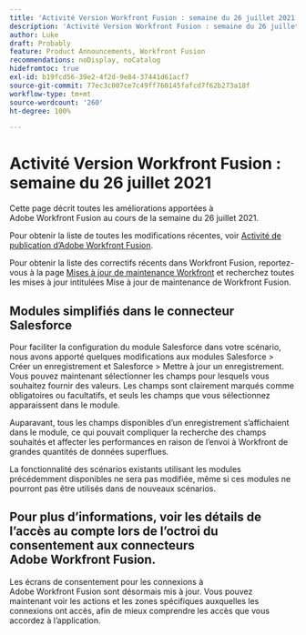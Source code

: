 ```yaml
---
title: 'Activité Version Workfront Fusion : semaine du 26 juillet 2021'
description: 'Activité Version Workfront Fusion : semaine du 26 juillet 2021'
author: Luke
draft: Probably
feature: Product Announcements, Workfront Fusion
recommendations: noDisplay, noCatalog
hidefromtoc: true
exl-id: b19fcd56-39e2-4f2d-9e84-37441d61acf7
source-git-commit: 77ec3c007ce7c49ff760145fafcd7f62b273a18f
workflow-type: tm+mt
source-wordcount: '260'
ht-degree: 100%

---
```


# Activité Version Workfront Fusion : semaine du 26 juillet 2021

Cette page décrit toutes les améliorations apportées à Adobe Workfront Fusion au cours de la semaine du 26 juillet 2021.

Pour obtenir la liste de toutes les modifications récentes, voir [Activité de publication d’Adobe Workfront Fusion](/help/workfront-fusion/fusion-product-releases/fusion-release-activity.md).

Pour obtenir la liste des correctifs récents dans Workfront Fusion, reportez-vous à la page [Mises à jour de maintenance Workfront](https://experienceleague.adobe.com/docs/workfront-known-issues/releases/current-updates.html?lang=fr) et recherchez toutes les mises à jour intitulées Mise à jour de maintenance de Workfront Fusion.

## Modules simplifiés dans le connecteur Salesforce

Pour faciliter la configuration du module Salesforce dans votre scénario, nous avons apporté quelques modifications aux modules Salesforce > Créer un enregistrement et Salesforce > Mettre à jour un enregistrement. Vous pouvez maintenant sélectionner les champs pour lesquels vous souhaitez fournir des valeurs. Les champs sont clairement marqués comme obligatoires ou facultatifs, et seuls les champs que vous sélectionnez apparaissent dans le module.

Auparavant, tous les champs disponibles d’un enregistrement s’affichaient dans le module, ce qui pouvait compliquer la recherche des champs souhaités et affecter les performances en raison de l’envoi à Workfront de grandes quantités de données superflues.

La fonctionnalité des scénarios existants utilisant les modules précédemment disponibles ne sera pas modifiée, même si ces modules ne pourront pas être utilisés dans de nouveaux scénarios.

## Pour plus d’informations, voir les détails de l’accès au compte lors de l’octroi du consentement aux connecteurs Adobe Workfront Fusion.

Les écrans de consentement pour les connexions à Adobe Workfront Fusion sont désormais mis à jour. Vous pouvez maintenant voir les actions et les zones spécifiques auxquelles les connexions ont accès, afin de mieux comprendre les accès que vous accordez à l’application.
